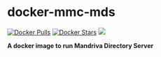 docker-mmc-mds
==============

[![Docker Pulls](https://img.shields.io/docker/pulls/osixia/mmc-web.svg)][hub]
[![Docker Stars](https://img.shields.io/docker/stars/osixia/mmc-web.svg)][hub]
[![](https://images.microbadger.com/badges/image/osixia/mmc-web.svg)](http://microbadger.com/images/osixia/mmc-web "Get your own image badge on microbadger.com")

[hub]: https://hub.docker.com/r/osixia/mmc-web/

**A docker image to run Mandriva Directory Server**
